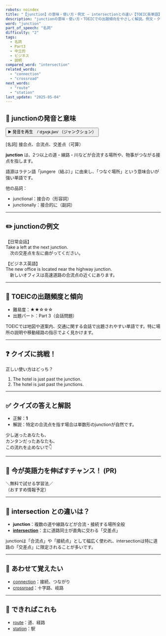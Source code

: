 ```yaml
---
robots: noindex
title: "【junction】の意味・使い方・例文 ― intersectionとの違い【TOEIC英単語】"
description: "junctionの意味・使い方・TOEICでの出題傾向をやさしく解説。例文・クイズ付きでintersectionとの違いもわかりやすく学べます。"
word: "junction"
part_of_speech: "名詞"
difficulty: "2"
tags:
  - 名詞
  - Part3
  - 中立的
  - ビジネス
  - 説明
compared_word: "intersection"
related_words:
  - "connection"
  - "crossroad"
next_words:
  - "route"
  - "station"
last_update: "2025-05-04"
---
```


## 🔰 junctionの発音と意味

<button class="play-audio" onclick="playTTS('junction')">
  <span class="play-audio-main">
    ▶️ 発音を再生　/ˈdʒʌŋk.ʃən/
  </span>
  <span class="play-audio-sub">
    （ジャンクション）
  </span>
</button>

[名詞] 接合点、合流点、交差点（可算）

**junction** は、2つ以上の道・線路・川などが合流する場所や、物事がつながる接点を指します。

語源はラテン語「jungere（結ぶ）」に由来し、「つなぐ場所」という意味合いが強い単語です。

他の品詞：  
- junctional：接合の（形容詞）
- junctionally：接合的に（副詞）

---

## ✏️ junctionの例文

【日常会話】  
Take a left at the next junction.  
　次の交差点を左に曲がってください。

【ビジネス英語】  
The new office is located near the highway junction.  
　新しいオフィスは高速道路の合流点の近くにあります。

---

## 🎯 TOEICの出題頻度と傾向

- 難易度：★★☆☆☆
- 出題パート：Part 3（会話問題）

TOEICでは地図や道案内、交通に関する会話で出題されやすい単語です。特に場所の説明や移動経路の指示でよく見かけます。

---

## ❓ クイズに挑戦！

正しい使い方はどっち？

1. The hotel is just past the junction.  
2. The hotel is just past the junctions.

---

## ✅ クイズの答えと解説

- 正解：**1**
- 解説：特定の合流点を指す場合は単数形のjunctionが自然です。

少し迷ったあなたも、  
カンタンだったあなたも、  
この流れを止めないで👇️

---

## 🚀 今が英語力を伸ばすチャンス！ (PR)

<div class="info-center">
＼無料で試せる学習法／<br>  
（おすすめ情報予定）
</div>

---

## 🤔  intersection との違いは？

- **junction**：複数の道や線路などが合流・接続する場所全般
- **[intersection](/word/intersection)**：主に道路同士が直角に交わる「交差点」

junctionは「合流点」や「接続点」として幅広く使われ、intersectionは特に道路の「交差点」に限定されることが多いです。

---

## 🧩 あわせて覚えたい

- [connection](/word/connection)：接続、つながり
- [crossroad](/word/crossroad)：十字路、岐路

---

## 📖 できればこれも

- [route](/word/route)：道、経路
- [station](/word/station)：駅

<!-- cvid: aid36_bid02 -->

